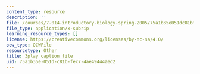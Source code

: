 ```yaml
---
content_type: resource
description: ''
file: /courses/7-014-introductory-biology-spring-2005/75a1b35e051dc81bfec74ae49444aed2_vES9nISxtjk.srt
file_type: application/x-subrip
learning_resource_types: []
license: https://creativecommons.org/licenses/by-nc-sa/4.0/
ocw_type: OCWFile
resourcetype: Other
title: 3play caption file
uid: 75a1b35e-051d-c81b-fec7-4ae49444aed2
---
```

